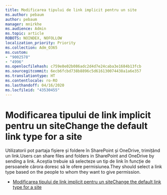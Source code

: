 ```yaml
---
title: Modificarea tipului de link implicit pentru un site
ms.author: pebaum
author: pebaum
manager: mnirkhe
ms.audience: Admin
ms.topic: article
ROBOTS: NOINDEX, NOFOLLOW
localization_priority: Priority
ms.collection: Adm_O365
ms.custom:
- "9002578"
- "4996"
ms.openlocfilehash: c759e8e02b086adc2d4d7e24caba3e1684b13fcb
ms.sourcegitcommit: 6ecb6fcbd738b8896c5d616130074438a1a6e357
ms.translationtype: HT
ms.contentlocale: ro-RO
ms.lasthandoff: 04/16/2020
ms.locfileid: "43530455"
---
```

# <a name="change-the-default-link-type-for-a-site"></a><span data-ttu-id="b7d81-102">Modificarea tipului de link implicit pentru un site</span><span class="sxs-lookup"><span data-stu-id="b7d81-102">Change the default link type for a site</span></span>

<span data-ttu-id="b7d81-103">Utilizatorii pot partaja fișiere și foldere în SharePoint și OneDrive, trimițând un link.</span><span class="sxs-lookup"><span data-stu-id="b7d81-103">Users can share files and folders in SharePoint and OneDrive by sending a link.</span></span> <span data-ttu-id="b7d81-104">Aceștia trebuie să selecteze un tip de link în funcție de persoanele cărora doresc să le ofere permisiunea.</span><span class="sxs-lookup"><span data-stu-id="b7d81-104">They should select a link type based on the people to whom they want to give permission.</span></span>

- [<span data-ttu-id="b7d81-105">Modificarea tipului de link implicit pentru un site</span><span class="sxs-lookup"><span data-stu-id="b7d81-105">Change the default link type for a site</span></span>](https://docs.microsoft.com/sharepoint/change-default-sharing-link)
